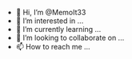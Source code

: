 - 👋 Hi, I’m @MemoIt33
- 👀 I’m interested in ...
- 🌱 I’m currently learning ...
- 💞️ I’m looking to collaborate on ...
- 📫 How to reach me ...
